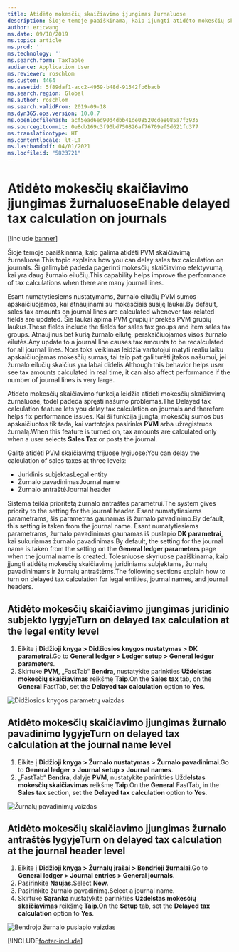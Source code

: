 ```yaml
---
title: Atidėto mokesčių skaičiavimo įjungimas žurnaluose
description: Šioje temoje paaiškinama, kaip įjungti atidėto mokesčių skaičiavimo funkciją siekiant pagerinti mokesčių skaičiavimo efektyvumą, kai yra labai daug žurnalo eilučių.
author: ericwang
ms.date: 09/18/2019
ms.topic: article
ms.prod: ''
ms.technology: ''
ms.search.form: TaxTable
audience: Application User
ms.reviewer: roschlom
ms.custom: 4464
ms.assetid: 5f89daf1-acc2-4959-b48d-91542fb6bacb
ms.search.region: Global
ms.author: roschlom
ms.search.validFrom: 2019-09-18
ms.dyn365.ops.version: 10.0.7
ms.openlocfilehash: acf5ead6ed90d4dbb41de08520cde8085a7f3935
ms.sourcegitcommit: 0e8db169c3f90bd750826af76709ef5d621fd377
ms.translationtype: HT
ms.contentlocale: lt-LT
ms.lasthandoff: 04/01/2021
ms.locfileid: "5823721"
---
```

# <a name="enable-delayed-tax-calculation-on-journals"></a><span data-ttu-id="69735-103">Atidėto mokesčių skaičiavimo įjungimas žurnaluose</span><span class="sxs-lookup"><span data-stu-id="69735-103">Enable delayed tax calculation on journals</span></span>
[!include [banner](../includes/banner.md)]


<span data-ttu-id="69735-104">Šioje temoje paaiškinama, kaip galima atidėti PVM skaičiavimą žurnaluose.</span><span class="sxs-lookup"><span data-stu-id="69735-104">This topic explains how you can delay sales tax calculation on journals.</span></span> <span data-ttu-id="69735-105">Ši galimybė padeda pagerinti mokesčių skaičiavimo efektyvumą, kai yra daug žurnalo eilučių.</span><span class="sxs-lookup"><span data-stu-id="69735-105">This capability helps improve the performance of tax calculations when there are many journal lines.</span></span>

<span data-ttu-id="69735-106">Esant numatytiesiems nustatymams, žurnalo eilučių PVM sumos apskaičiuojamos, kai atnaujinami su mokesčiais susiję laukai.</span><span class="sxs-lookup"><span data-stu-id="69735-106">By default, sales tax amounts on journal lines are calculated whenever tax-related fields are updated.</span></span> <span data-ttu-id="69735-107">Šie laukai apima PVM grupių ir prekės PVM grupių laukus.</span><span class="sxs-lookup"><span data-stu-id="69735-107">These fields include the fields for sales tax groups and item sales tax groups.</span></span> <span data-ttu-id="69735-108">Atnaujinus bet kurią žurnalo eilutę, perskaičiuojamos visos žurnalo eilutės.</span><span class="sxs-lookup"><span data-stu-id="69735-108">Any update to a journal line causes tax amounts to be recalculated for all journal lines.</span></span> <span data-ttu-id="69735-109">Nors toks veikimas leidžia vartotojui matyti realiu laiku apskaičiuojamas mokesčių sumas, tai taip pat gali turėti įtakos našumui, jei žurnalo eilučių skaičius yra labai didelis.</span><span class="sxs-lookup"><span data-stu-id="69735-109">Although this behavior helps user see tax amounts calculated in real time, it can also affect performance if the number of journal lines is very large.</span></span>

<span data-ttu-id="69735-110">Atidėto mokesčių skaičiavimo funkcija leidžia atidėti mokesčių skaičiavimą žurnaluose, todėl padeda spręsti našumo problemas.</span><span class="sxs-lookup"><span data-stu-id="69735-110">The Delayed tax calculation feature lets you delay tax calculation on journals and therefore helps fix performance issues.</span></span> <span data-ttu-id="69735-111">Kai ši funkcija įjungta, mokesčių sumos bus apskaičiuotos tik tada, kai vartotojas pasirinks **PVM** arba užregistruos žurnalą.</span><span class="sxs-lookup"><span data-stu-id="69735-111">When this feature is turned on, tax amounts are calculated only when a user selects **Sales Tax** or posts the journal.</span></span>

<span data-ttu-id="69735-112">Galite atidėti PVM skaičiavimą trijuose lygiuose:</span><span class="sxs-lookup"><span data-stu-id="69735-112">You can delay the calculation of sales taxes at three levels:</span></span>

- <span data-ttu-id="69735-113">Juridinis subjektas</span><span class="sxs-lookup"><span data-stu-id="69735-113">Legal entity</span></span>
- <span data-ttu-id="69735-114">Žurnalo pavadinimas</span><span class="sxs-lookup"><span data-stu-id="69735-114">Journal name</span></span>
- <span data-ttu-id="69735-115">Žurnalo antraštė</span><span class="sxs-lookup"><span data-stu-id="69735-115">Journal header</span></span>

<span data-ttu-id="69735-116">Sistema teikia prioritetą žurnalo antraštės parametrui.</span><span class="sxs-lookup"><span data-stu-id="69735-116">The system gives priority to the setting for the journal header.</span></span> <span data-ttu-id="69735-117">Esant numatytiesiems parametrams, šis parametras gaunamas iš žurnalo pavadinimo.</span><span class="sxs-lookup"><span data-stu-id="69735-117">By default, this setting is taken from the journal name.</span></span> <span data-ttu-id="69735-118">Esant numatytiesiems parametrams, žurnalo pavadinimas gaunamas iš puslapio **DK parametrai**, kai sukuriamas žurnalo pavadinimas.</span><span class="sxs-lookup"><span data-stu-id="69735-118">By default, the setting for the journal name is taken from the setting on the **General ledger parameters** page when the journal name is created.</span></span> <span data-ttu-id="69735-119">Tolesniuose skyriuose paaiškinama, kaip įjungti atidėtą mokesčių skaičiavimą juridiniams subjektams, žurnalų pavadinimams ir žurnalų antraštėms.</span><span class="sxs-lookup"><span data-stu-id="69735-119">The following sections explain how to turn on delayed tax calculation for legal entities, journal names, and journal headers.</span></span>

## <a name="turn-on-delayed-tax-calculation-at-the-legal-entity-level"></a><span data-ttu-id="69735-120">Atidėto mokesčių skaičiavimo įjungimas juridinio subjekto lygyje</span><span class="sxs-lookup"><span data-stu-id="69735-120">Turn on delayed tax calculation at the legal entity level</span></span>

1. <span data-ttu-id="69735-121">Eikite į **Didžioji knyga \> Didžiosios knygos nustatymas \> DK parametrai**.</span><span class="sxs-lookup"><span data-stu-id="69735-121">Go to **General ledger \> Ledger setup \> General ledger parameters**.</span></span>
2. <span data-ttu-id="69735-122">Skirtuke **PVM**, „FastTab“ **Bendra**, nustatykite parinkties **Uždelstas mokesčių skaičiavimas** reikšmę **Taip**.</span><span class="sxs-lookup"><span data-stu-id="69735-122">On the **Sales tax** tab, on the **General** FastTab, set the **Delayed tax calculation** option to **Yes**.</span></span>

![Didžiosios knygos parametrų vaizdas](media/delayed-tax-calculation-gl.png)

## <a name="turn-on-delayed-tax-calculation-at-the-journal-name-level"></a><span data-ttu-id="69735-124">Atidėto mokesčių skaičiavimo įjungimas žurnalo pavadinimo lygyje</span><span class="sxs-lookup"><span data-stu-id="69735-124">Turn on delayed tax calculation at the journal name level</span></span>

1. <span data-ttu-id="69735-125">Eikite į **Didžioji knyga \> Žurnalo nustatymas \> Žurnalo pavadinimai**.</span><span class="sxs-lookup"><span data-stu-id="69735-125">Go to **General ledger \> Journal setup \> Journal names**.</span></span>
2. <span data-ttu-id="69735-126">„FastTab“ **Bendra**, dalyje **PVM**, nustatykite parinkties **Uždelstas mokesčių skaičiavimas** reikšmę **Taip**.</span><span class="sxs-lookup"><span data-stu-id="69735-126">On the **General** FastTab, in the **Sales tax** section, set the **Delayed tax calculation** option to **Yes**.</span></span>

![Žurnalų pavadinimų vaizdas](media/delayed-tax-calculation-journal-name.png)

## <a name="turn-on-delayed-tax-calculation-at-the-journal-header-level"></a><span data-ttu-id="69735-128">Atidėto mokesčių skaičiavimo įjungimas žurnalo antraštės lygyje</span><span class="sxs-lookup"><span data-stu-id="69735-128">Turn on delayed tax calculation at the journal header level</span></span>

1. <span data-ttu-id="69735-129">Eikite į **Didžioji knyga \> Žurnalų įrašai \> Bendrieji žurnalai**.</span><span class="sxs-lookup"><span data-stu-id="69735-129">Go to **General ledger \> Journal entries \> General journals**.</span></span>
2. <span data-ttu-id="69735-130">Pasirinkite **Naujas**.</span><span class="sxs-lookup"><span data-stu-id="69735-130">Select **New**.</span></span>
3. <span data-ttu-id="69735-131">Pasirinkite žurnalo pavadinimą.</span><span class="sxs-lookup"><span data-stu-id="69735-131">Select a journal name.</span></span>
4. <span data-ttu-id="69735-132">Skirtuke **Sąranka** nustatykite parinkties **Uždelstas mokesčių skaičiavimas** reikšmę **Taip**.</span><span class="sxs-lookup"><span data-stu-id="69735-132">On the **Setup** tab, set the **Delayed tax calculation** option to **Yes**.</span></span>

![Bendrojo žurnalo puslapio vaizdas](media/delayed-tax-calculation-journal-header.png)


[!INCLUDE[footer-include](../../includes/footer-banner.md)]